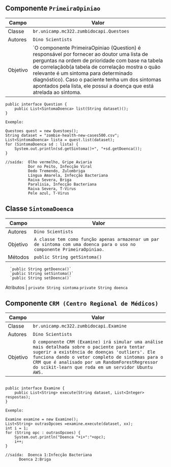 ## Componente `PrimeiraOpiniao`
Campo | Valor
----- | -----
Classe | `br.unicamp.mc322.zumbidocapi.Questoes`
Autores | `Dino Scientists`
Objetivo | `O componente PrimeiraOpiniao (Question) é responsável por fornecer ao doutor uma lista de perguntas na ordem de prioridade com base na tabela de correlaçãob(a tabela de correlação mostra o quão relevante é um sintoma para determinado diagnóstico). Caso o paciente tenha um dos sintomas apontados pela lista, ele possui a doença que está atrelada ao sintoma.

```
public interface Question {
    public List<SintomaDoenca> list(String dataset)();
}

Exemplo:

Questoes quest = new Questoes();
String dataset = "zombie-health-new-cases500.csv";
List<SintomaDoenca> lista = quest.list(dataset);
for (SintomaDoenca sd : lista) {
    System.out.println(sd.getSintoma()+", "+sd.getDoenca());
}

//saída:  Olho vermelho, Gripe Aviaria
          Dor no Peito, Infecção Viral
          Dedo Tremendo, Zulombriga
          Língua Amarela, Infecção Bacteriana
          Raiva Severa, Briga
          Paralisia, Infecção Bacteriana
          Raiva Severa, T-Virus
          Pele azul, T-Virus 
```


## Classe `SintomaDoenca`
Campo | Valor
----- | -----
Autores | `Dino Scientists`
Objetivo | `A classe tem como função apenas armazenar um par de sintoma com uma doenca para o uso no componente PrimeiraOpiniao.`
Métodos | `public String getSintoma()`
	  `public String getDoenca()`
	  `public String setSintoma()`
	  `public String setDoenca()`
Atributos | `private String sintoma`
	    `private String doenca`
	     
## Componente `CRM (Centro Regional de Médicos)`
Campo | Valor
----- | -----
Classe | `br.unicamp.mc322.zumbidocapi.Examine`
Autores | `Dino Scientists`
Objetivo | `O componente CRM (Examine) irá simular uma análise mais detalhada sobre o paciente para tentar sugerir a existência de doenças 'outliers'. Ele funciona dando o vetor completo de sintomas para o CRM que é analisado por um RandomForestRegressor do scikit-learn que roda em um servidor Ubuntu AWS.`
```

```

```
public interface Examine {
    public List<String> execute(String dataset, List<Integer> respostas);
}

Exemplo:

Examine examine = new Examine();
List<String> outrasOpcoes =examine.execute(dataset, xx);
int i = 1;
for (String opc : outrasOpcoes) {
	System.out.println("Doenca "+i+":"+opc);
	i++;
}

//saída:  Doenca 1:Infecção Bacteriana
	  Doenca 2:Briga
```
